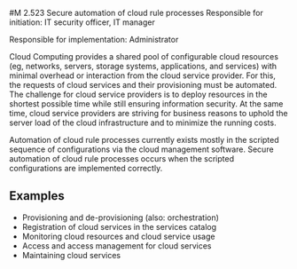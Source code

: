 #M 2.523 Secure automation of cloud rule processes
Responsible for initiation: IT security officer, IT manager

Responsible for implementation: Administrator

Cloud Computing provides a shared pool of configurable cloud resources (eg, networks, servers, storage systems, applications, and services) with minimal overhead or interaction from the cloud service provider. For this, the requests of cloud services and their provisioning must be automated. The challenge for cloud service providers is to deploy resources in the shortest possible time while still ensuring information security. At the same time, cloud service providers are striving for business reasons to uphold the server load of the cloud infrastructure and to minimize the running costs.

Automation of cloud rule processes currently exists mostly in the scripted sequence of configurations via the cloud management software. Secure automation of cloud rule processes occurs when the scripted configurations are implemented correctly.



## Examples 
* Provisioning and de-provisioning (also: orchestration)
* Registration of cloud services in the services catalog
* Monitoring cloud resources and cloud service usage
* Access and access management for cloud services
* Maintaining cloud services




